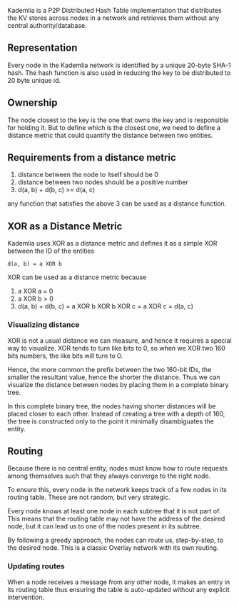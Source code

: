 Kademlia is a P2P Distributed Hash Table implementation that distributes the KV stores across nodes in a network and retrieves them without any central authority/database.

## Representation

Every node in the Kademlia network is identified by a unique 20-byte SHA-1 hash. The hash function is also used in reducing the key to be distributed to 20 byte unique id.

## Ownership

The node closest to the key is the one that owns the key and is responsible for holding it. But to define which is the closest one, we need to define a distance metric that could quantify the distance between two entities.

## Requirements from a distance metric

1. distance between the node to itself should be 0
2. distance between two nodes should be a positive number
3. d(a, b) + d(b, c) >= d(a, c)

any function that satisfies the above 3 can be used as a distance function.

## XOR as a Distance Metric

Kademlia uses XOR as a distance metric and defines it as a simple XOR between the ID of the entities

```
d(a, b) = a XOR b
```

XOR can be used as a distance metric because

1. a XOR a = 0
2. a XOR b > 0
3. d(a, b) + d(b, c) = a XOR b XOR b XOR c = a XOR c = d(a, c)

### Visualizing distance

XOR is not a usual distance we can measure, and hence it requires a special way to visualize. XOR tends to turn like bits to 0, so when we XOR two 160 bits numbers, the like bits will turn to 0.

Hence, the more common the prefix between the two 160-bit IDs, the smaller the resultant value, hence the shorter the distance. Thus we can visualize the distance between nodes by placing them in a complete binary tree.

In this complete binary tree, the nodes having shorter distances will be placed closer to each other. Instead of creating a tree with a depth of 160, the tree is constructed only to the point it minimally disambiguates the entity.

## Routing

Because there is no central entity, nodes must know how to route requests among themselves such that they always converge to the right node.

To ensure this, every node in the network keeps track of a few nodes in its routing table. These are not random, but very strategic.

Every node knows at least one node in each subtree that it is not part of. This means that the routing table may not have the address of the desired node, but it can lead us to one of the nodes present in its subtree.

By following a greedy approach, the nodes can route us, step-by-step, to the desired node. This is a classic Overlay network with its own routing.

### Updating routes

When a node receives a message from any other node, it makes an entry in its routing table thus ensuring the table is auto-updated without any explicit intervention.